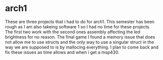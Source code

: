 # arch1
These are three projects that i had to do for arch1. This semester has been rough as I am also takeing software 1 so I had no time for these projects. The first two work with the second ones assembly affecting the led brightness for no reason. The final game I found a memory issue that does not allow me to use structs and the only way to use a singular struct in the way we are supposed to is by mallocing everything. I plan to come back and fix these issues as time allows and when i get a msp430.
